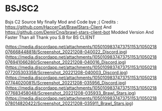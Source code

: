 # BSJSC2
Bsjs C2 Source My finally Mod and Code bye ;( 
Credits : https://github.com/HaccerCat/BrawlStars-Client And https://github.com/DemirCnq/brawl-stars-client-bot
Modded Version And Faster Than all Thank you S.B for BS CLİENT


(https://media.discordapp.net/attachments/1050109837473751153/1050218076668448818/Screenshot_20221208-040022_Discord.jpg)
(https://media.discordapp.net/attachments/1050109837473751153/1050218076941066280/Screenshot_20221208-040016_Discord.jpg)
(https://media.discordapp.net/attachments/1050109837473751153/1050218077205303358/Screenshot_20221208-040003_Discord.jpg)
(https://media.discordapp.net/attachments/1050109837473751153/1050218077440200815/Screenshot_20221208-035956_Discord.jpg)
(https://media.discordapp.net/attachments/1050109837473751153/1050218077683458048/Screenshot_20221208-035933_Brawl_Stars.jpg)
(https://media.discordapp.net/attachments/1050109837473751153/1050218078014820422/Screenshot_20221208-035911_Brawl_Stars.jpg)

